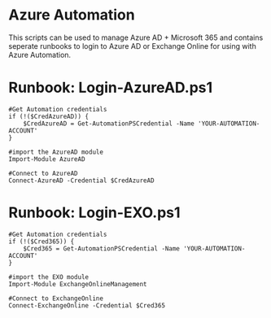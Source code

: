 # Azure Automation
This scripts can be used to manage Azure AD + Microsoft 365 and contains seperate runbooks to login to Azure AD or Exchange Online for using with Azure Automation.

# Runbook: Login-AzureAD.ps1
```
#Get Automation credentials
if (!($CredAzureAD)) {
    $CredAzureAD = Get-AutomationPSCredential -Name 'YOUR-AUTOMATION-ACCOUNT'
}

#import the AzureAD module
Import-Module AzureAD

#Connect to AzureAD
Connect-AzureAD -Credential $CredAzureAD
```

# Runbook: Login-EXO.ps1
```
#Get Automation credentials
if (!($Cred365)) {
    $Cred365 = Get-AutomationPSCredential -Name 'YOUR-AUTOMATION-ACCOUNT'
}

#import the EXO module
Import-Module ExchangeOnlineManagement

#Connect to ExchangeOnline
Connect-ExchangeOnline -Credential $Cred365
```
